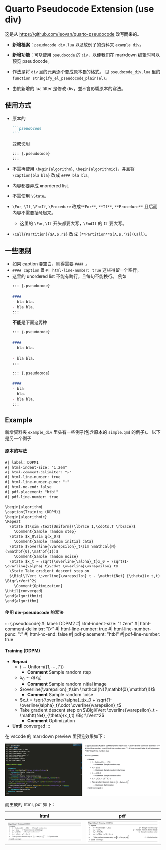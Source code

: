 # Quarto Pseudocode Extension (use div) 

这是从 https://github.com/leovan/quarto-pseudocode 改写而来的。

- **新增档案**：`pseudocode_div.lua` 以及放例子的资料夹 `example_div`。

- **新增功能**：可以使用 `pseudocode` 的 `div`，以便我们在 markdown 编辑时可以预览 pseudocode。

- 作法是将 `div` 里的元素逐个变成原本要的格式。
见 `pseudocode_div.lua` 里的 `function stringify_el_pseudocode_plain(el)`。

- 由於新增的 lua filter 是修改 div，並不會影響原本的寫法。

## 使用方式

- 原本的
  ````markdown
  ```pseudocode
  ```
  ````
  变成使用
  ````markdown
  ::: {.pseudocode}
  :::
  ````

- 不需再使用 `\begin{algorithm}`, `\begin{algorithmic}`，并且将 `\caption{bla bla}` 改成 `#### bla bla`。

- 内容都要弄成 unordered list.

- 不需使用 `\State`。

- `\For`, `\If`, `\EndIf`, `\Procedure` 改成`**For**`, `**If**`, `**Procedure**` 且后面内容不需要括号起来。
  - 这里的 `\For`, `\If` 开头都要大写，`\EndIf` 的 `If` 要大写。

- `\Call{Partition}{$A,p,r$}` 改成 `[**Partition**$(A,p,r)$](Call)`。

## 一些限制

- 如果 caption 要空白，则得需要 `#### `。
- `#### caption` 跟 `#| html-line-number: true` 这些得留一个空行。
- 这里的 unordered list 不能有跨行，且每句不能换行。
  例如
  ````markdown
  ::: {.pseudocode}

  #### 
  - bla bla.
  - bla bla.
  :::
  ````
  **不能**是下面这两种
  ````markdown
  ::: {.pseudocode}

  #### 
  - bla bla.

  - bla bla.
  :::
  ````
  ````markdown
  ::: {.pseudocode}

  #### 
  - bla 
    bla.
  - bla bla.
  :::
  ````


## Example

新增资料夹 `example_div` 里头有一些例子(包含原本的 `simple.qmd` 的例子)。
以下是另一个例子

#### 原本的写法
```pseudocode
#| label: DDPM1
#| html-indent-size: "1.2em"
#| html-comment-delimiter: "▷"
#| html-line-number: true
#| html-line-number-punc: ":"
#| html-no-end: false
#| pdf-placement: "htb!"
#| pdf-line-number: true

\begin{algorithm}
\caption{Training (DDPM)}
\begin{algorithmic}
\Repeat
  \State $t\sim \text{Uniform}(\lbrace 1,\cdots,T \rbrace)$
    \Comment{Sample random step}
  \State $x_0\sim q(x_0)$
    \Comment{Sample random initial data}
  \State $\overline{\varepsilon}_t\sim \mathcal{N}(\mathbf{0},\mathbf{I})$
    \Comment{Sample random noise}
  \State $x_t = \sqrt{\overline{\alpha}_t}x_0 + \sqrt{1-\overline{\alpha}_t}\cdot \overline{\varepsilon}_t$ 
  \State Take gradient descent step on
  $\Bigl\lVert \overline{\varepsilon}_t - \mathtt{Net}_{\theta}(x_t,t) \Bigr\rVert^2$
    \Comment{Optimization}
\Until{converged}
\end{algorithmic}
\end{algorithm}
```

#### 使用 div-pseudocode 的写法
::: {.pseudocode}
#| label: DDPM2
#| html-indent-size: "1.2em"
#| html-comment-delimiter: "▷"
#| html-line-number: true
#| html-line-number-punc: ":"
#| html-no-end: false
#| pdf-placement: "htb!"
#| pdf-line-number: true

#### Training (DDPM)

- **Repeat**
  - $t\sim \text{Uniform}(\lbrace 1,\cdots,T \rbrace)$
    - **Comment** Sample random step
  - $x_0\sim q(x_0)$
    - **Comment** Sample random initial image
  - $\overline{\varepsilon}_t\sim \mathcal{N}(\mathbf{0},\mathbf{I})$
    - **Comment** Sample random noise
  - $x_t = \sqrt{\overline{\alpha}_t}x_0 + \sqrt{1-\overline{\alpha}_t}\cdot \overline{\varepsilon}_t$ 
  - Take gradient descent step on $\Bigl\lVert \overline{\varepsilon}_t - \mathtt{Net}_{\theta}(x_t,t) \Bigr\rVert^2$
    - **Comment** Optimization
- **Until** converged
:::

在 vscode 的 markdown preview 里预览效果如下：

![](examples/example_div/preview2.png)

而生成的 html, pdf 如下：

html | pdf
------- | -------
![](examples/example_div/html.png) | ![](examples/example_div/pdf.png)